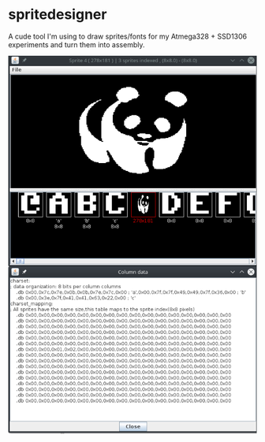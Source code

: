 # spritedesigner
A cude tool I'm using to draw sprites/fonts for my Atmega328 + SSD1306 experiments and turn them into assembly.

![Screenshot](https://github.com/toby1984/spritedesigner/blob/master/screenshot.png?raw=true)
